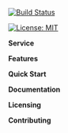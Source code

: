 [![Build Status](https://dev.azure.com/vidyashree0587/TestProject/_apis/build/status/vkukke.TestProject)](https://dev.azure.com/vidyashree0587/TestProject/_build/latest?definitionId=2)

[![License: MIT](https://img.shields.io/badge/License-MIT-yellow.svg)](https://opensource.org/licenses/MIT)

**Service**

**Features**

**Quick Start**

**Documentation**

**Licensing**

**Contributing**

